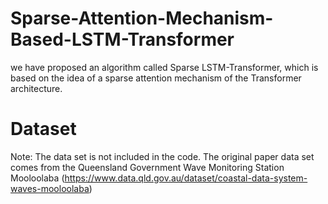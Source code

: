 # Sparse-Attention-Mechanism-Based-LSTM-Transformer
we have proposed an algorithm called Sparse LSTM-Transformer, which is based on the idea of a sparse attention mechanism of the Transformer architecture.

# Dataset
Note: The data set is not included in the code. The original paper data set comes from the Queensland Government Wave Monitoring Station Mooloolaba (https://www.data.qld.gov.au/dataset/coastal-data-system-waves-mooloolaba)
